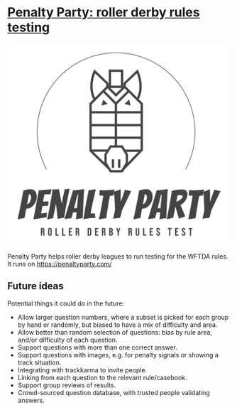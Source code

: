 # [Penalty Party: roller derby rules testing](https://penaltyparty.com/)

![Penalty party logo](https://github.com/mxsasha/penaltyparty/blob/main/static/logo.png?raw=true)

Penalty Party helps roller derby leagues to run testing for
the WFTDA rules. It runs on https://penaltyparty.com/

## Future ideas

Potential things it could do in the future:

* Allow larger question numbers, where a subset is picked for each group 
 by hand or randomly, but biased to have a mix of difficulty and area.
* Allow better than random selection of questions: bias by rule area,
  and/or difficulty of each question.
* Support questions with more than one correct answer.
* Support questions with images, e.g. for penalty signals or showing a track situation.
* Integrating with trackkarma to invite people.
* Linking from each question to the relevant rule/casebook.
* Support group reviews of results.
* Crowd-sourced question database, with trusted people validating answers.

